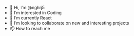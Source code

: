 - 👋 Hi, I’m @nghrj5
- 👀 I’m interested in Coding
- 🌱 I’m currently React
- 💞️ I’m looking to collaborate on new and interesting projects
- 📫 How to reach me 

<!---
nghrj5/nghrj5 is a ✨ special ✨ repository because its `README.md` (this file) appears on your GitHub profile.
You can click the Preview link to take a look at your changes.
--->
